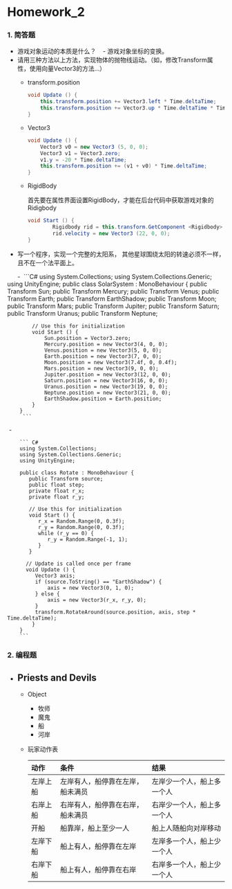 # Homework_2
### 1. 简答题


- 游戏对象运动的本质是什么？
    - 游戏对象坐标的变换。
- 请用三种方法以上方法，实现物体的抛物线运动。（如，修改Transform属性，使用向量Vector3的方法…）
    - transform.position
        ``` C#
        void Update () {
    		this.transform.position += Vector3.left * Time.deltaTime;
    		this.transform.position += Vector3.up * Time.deltaTime * Time.deltaTime;
    	}
        ```
    - Vector3
        ``` C#
        void Update () {
    		Vector3 v0 = new Vector3 (5, 0, 0);
    		Vector3 v1 = Vector3.zero;
    		v1.y = -20 * Time.deltaTime;
    		this.transform.position += (v1 + v0) * Time.deltaTime;
    	}
        ```
    - RigidBody
        
        首先要在属性界面设置RigidBody，才能在后台代码中获取游戏对象的Ridigbody
        ``` C#
        void Start () {
    		    Rigidbody rid = this.transform.GetComponent <Rigidbody> ();
    		    rid.velocity = new Vector3 (22, 0, 0);
    	}
        ```
- 写一个程序，实现一个完整的太阳系， 其他星球围绕太阳的转速必须不一样，且不在一个法平面上。

       -  ```C#
        using System.Collections;
        using System.Collections.Generic;
        using UnityEngine;
        public class SolarSystem : MonoBehaviour {
            public Transform Sun;
            public Transform Mercury;
            public Transform Venus;
            public Transform Earth;
            public Transform EarthShadow;
            public Transform Moon;
            public Transform Mars;
            public Transform Jupiter;
            public Transform Saturn;
            public Transform Uranus;
            public Transform Neptune;

            // Use this for initialization
            void Start () {
                Sun.position = Vector3.zero;
                Mercury.position = new Vector3(4, 0, 0);
                Venus.position = new Vector3(5, 0, 0);
                Earth.position = new Vector3(7, 0, 0);
                Moon.position = new Vector3(7.4f, 0, 0.4f);
                Mars.position = new Vector3(9, 0, 0);
                Jupiter.position = new Vector3(12, 0, 0);
                Saturn.position = new Vector3(16, 0, 0);
                Uranus.position = new Vector3(19, 0, 0);
                Neptune.position = new Vector3(21, 0, 0);
                EarthShadow.position = Earth.position;
            }
        }
         ```
  -      

        ``` C#
        using System.Collections;
        using System.Collections.Generic;
        using UnityEngine;

        public class Rotate : MonoBehaviour {
           public Transform source;
           public float step;
           private float r_x;
           private float r_y;

           // Use this for initialization
           void Start () {
              r_x = Random.Range(0, 0.3f);
              r_y = Random.Range(0, 0.3f);
              while (r_y == 0) {
                 r_y = Random.Range(-1, 1);
              }
           }

          // Update is called once per frame
          void Update () {
             Vector3 axis;
             if (source.ToString() == "EarthShadow") {
                 axis = new Vector3(0, 1, 0);
             } else {
                 axis = new Vector3(r_x, r_y, 0);
             }
             transform.RotateAround(source.position, axis, step * Time.deltaTime);
            }
        }
        ```
   
### 2. 编程题

- Priests and Devils
    - 
    - Object
        - 牧师
        - 魔鬼
        - 船
        - 河岸
    - 玩家动作表
        
        | 动作 | 条件 | 结果 | 
        | :- | :- | :- | 
        | 左岸上船 | 左岸有人，船停靠在左岸，船未满员 | 左岸少一个人，船上多一个人 | 
        | 右岸上船 | 右岸有人，船停靠在右岸，船未满员 | 右岸少一个人，船上多一个人 | 
        | 开船 | 船靠岸，船上至少一人 | 船上人随船向对岸移动 |
        | 左岸下船 | 船上有人，船停靠在左岸 | 左岸多一个人，船上少一个人 |
        | 右岸下船 | 船上有人，船停靠在右岸 | 右岸多一个人，船上少一个人 |
